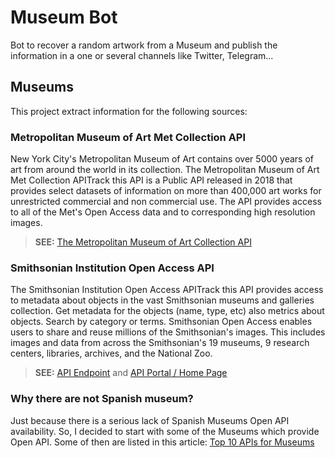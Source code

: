 # Museum Bot

Bot to recover a random artwork from a Museum and publish the information in
a one or several channels like Twitter, Telegram...

## Museums 

This project extract information for the following sources:	

### Metropolitan Museum of Art Met Collection API
New York City's Metropolitan Museum of Art contains over 5000 
years of art from around the world in its collection. The 
Metropolitan Museum of Art Met Collection APITrack this API 
is a Public API released in 2018 that provides select datasets 
of information on more than 400,000 art works for unrestricted 
commercial and non commercial use. The API provides access to 
all of the Met's Open Access data and to corresponding high 
resolution images.

> **SEE:** [The Metropolitan Museum of Art Collection API](https://metmuseum.github.io/)

### Smithsonian Institution Open Access API

The Smithsonian Institution Open Access APITrack this API 
provides access to metadata about objects in the vast Smithsonian 
museums and galleries collection. Get metadata for the objects 
(name, type, etc) also metrics about objects. Search by category or terms. 
Smithsonian Open Access enables users to share and reuse millions of the 
Smithsonian's images. This includes images and data from across the 
Smithsonian's 19 museums, 9 research centers, libraries, archives, 
and the National Zoo.

> **SEE:**
> [API Endpoint](https://api.si.edu/openaccess/api/v1.0/) and
> [API Portal / Home Page](https://www.si.edu/openaccess/devtools)


### Why there are not Spanish museum?

Just because there is a serious lack of Spanish Museums Open API availability. So, I decided to start with some of the Museums which provide Open API. Some of then are listed in this
article: [Top 10 APIs for Museums](https://www.programmableweb.com/news/top-10-apis-museums/brief/2020/12/26)